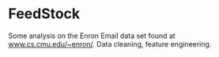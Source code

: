 # FeedStock
Some analysis on the Enron Email data set found at www.cs.cmu.edu/~enron/.
Data cleaning, feature engineering. 
